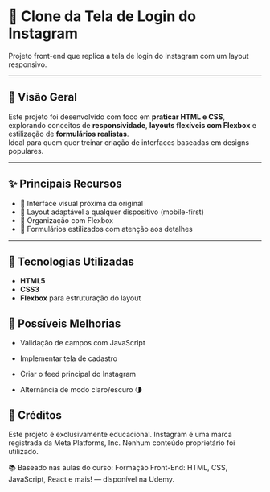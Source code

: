 # 📸 Clone da Tela de Login do Instagram

Projeto front-end que replica a tela de login do Instagram com um layout responsivo.

---

## 👀 Visão Geral

Este projeto foi desenvolvido com foco em **praticar HTML e CSS**, explorando conceitos de **responsividade**, **layouts flexíveis com Flexbox** e estilização de **formulários realistas**.  
Ideal para quem quer treinar criação de interfaces baseadas em designs populares.

---

## ✨ Principais Recursos

- 🎯 Interface visual próxima da original  
- 📱 Layout adaptável a qualquer dispositivo (mobile-first)  
- 🧱 Organização com Flexbox  
- 🧩 Formulários estilizados com atenção aos detalhes  

---

## 🧰 Tecnologias Utilizadas

- **HTML5**  
- **CSS3**  
- **Flexbox** para estruturação do layout



## 🌱 Possíveis Melhorias

- Validação de campos com JavaScript

 - Implementar tela de cadastro

- Criar o feed principal do Instagram

- Alternância de modo claro/escuro 🌗



## 📝 Créditos
Este projeto é exclusivamente educacional.
Instagram é uma marca registrada da Meta Platforms, Inc.
Nenhum conteúdo proprietário foi utilizado.

📚 Baseado nas aulas do curso:
Formação Front-End: HTML, CSS, JavaScript, React e mais! — disponível na Udemy.

